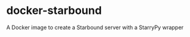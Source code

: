 docker-starbound
================

A Docker image to create a Starbound server with a StarryPy wrapper
